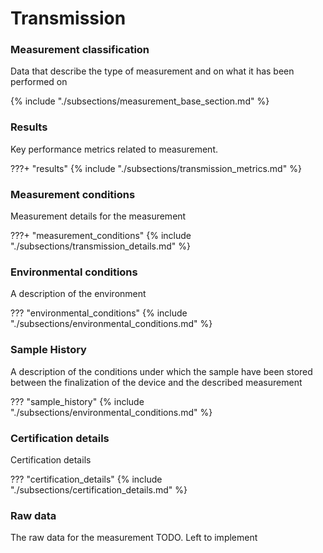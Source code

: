 # Transmission

### Measurement classification
Data that describe the type of measurement and on what it has been performed on

{% include "./subsections/measurement_base_section.md" %}

### Results
Key performance metrics related to measurement.

???+ "results"
    {% include "./subsections/transmission_metrics.md" %}    

### Measurement conditions
Measurement details for the measurement

???+ "measurement_conditions"
    {% include "./subsections/transmission_details.md" %}    

### Environmental conditions
A description of the environment

??? "environmental_conditions"
    {% include "./subsections/environmental_conditions.md" %}

### Sample History
A description of the conditions under which the sample have been stored between the finalization of the device and the described measurement

??? "sample_history"
    {% include "./subsections/environmental_conditions.md" %}

### Certification details
Certification details

??? "certification_details"
    {% include "./subsections/certification_details.md" %}     

### Raw data
The raw data for the measurement
TODO. Left to implement    